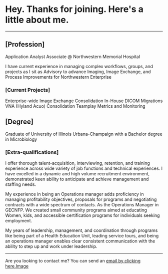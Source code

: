 # Hey. Thanks for joining. Here's a little about me.

---

## [Profession]
Application Analyst Associate @ Northwestern Memorial Hospital

I have current experience in managing complex workflows, groups, and projects as I sit as Advisory to advance Imaging, Image Exchange, and Process Improvements for Northwestern Enterprise

### [Current Projects]
Enterprise-wide Image Exchange Consolidation
In-House DICOM Migrations
VNA (Hyland Acuo) Consolidation
Teamplay Metrics and Monitoring

## [Degree]
Graduate of University of Illinois Urbana-Champaign with a Bachelor degree in
Microbiology

### [Extra-qualifications]
I offer thorough talent-acquisition, interviewing, retention, and training experience across wide variety of job functions and technical experiences. I have excelled in a dynamic and high volume recruitment environment, demonstrated keen ability to anticipate and achieve management and staffing needs.

My experience in being an Operations manager adds proficiency in managing profitability objectives, proposals for programs and negotiating contracts with a wide spectrum of contacts. As the Operations Manager in GECNFP. We created small community programs aimed at educating Women, kids, and accessible certification programs for individuals seeking employment.

My years of leadership, management, and coordination through programs like being part of a Health Education Unit, leading service tours, and being an operations manager enables clear consistent communication with the ability to step up and work under leadership.

---

Are you looking to contact me? You can send an <a href="mailto:mail@syedmatif.com">email by clicking here.[Image](/images/email-icon.png?raw=true)</a>